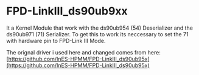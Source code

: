 # FPD-LinkIII_ds90ub9xx

It a Kernel Module that work with the ds90ub954 (54) Deserializer and the ds90ub971 (71) Serializer.
To get this to work its neccessary to set the 71 with hardware pin to FPD-Link III Mode.


The orignal driver i used here and changed comes from here: [https://github.com/InES-HPMM/FPD-LinkIII_ds90ub95x](https://github.com/InES-HPMM/FPD-LinkIII_ds90ub95x)
